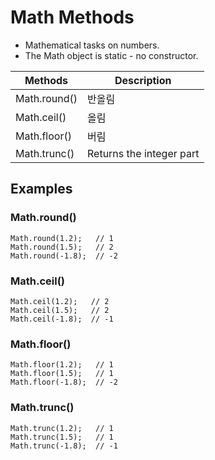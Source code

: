 # Math Methods
- Mathematical tasks on numbers.
- The Math object is static - no constructor.

| Methods      | Description              |
|--------------|--------------------------|
| Math.round() | 반올림                      |
| Math.ceil()  | 올림                       |
| Math.floor() | 버림                       |
| Math.trunc() | Returns the integer part |

## Examples

### Math.round()
```
Math.round(1.2);   // 1
Math.round(1.5);   // 2
Math.round(-1.8);  // -2
```

### Math.ceil()
```
Math.ceil(1.2);   // 2
Math.ceil(1.5);   // 2
Math.ceil(-1.8);  // -1
```

### Math.floor()
```
Math.floor(1.2);   // 1
Math.floor(1.5);   // 1
Math.floor(-1.8);  // -2
```

### Math.trunc()
```
Math.trunc(1.2);   // 1
Math.trunc(1.5);   // 1
Math.trunc(-1.8);  // -1
```
